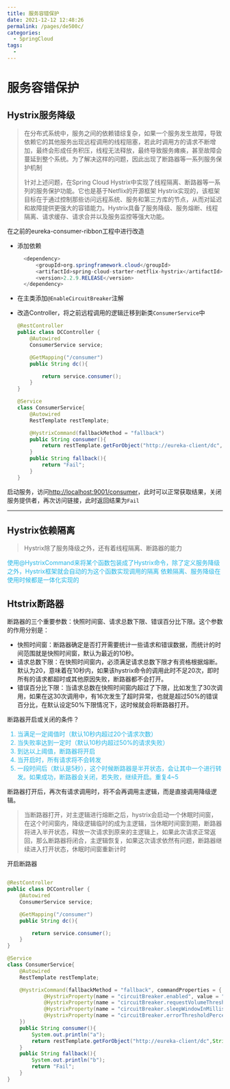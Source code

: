 ```yaml
---
title: 服务容错保护
date: 2021-12-12 12:48:26
permalink: /pages/de500c/
categories:
  - SpringCloud
tags:
  - 
---
```

# 服务容错保护

## Hystrix服务降级

> 在分布式系统中，服务之间的依赖错综复杂，如果一个服务发生故障，导致依赖它的其他服务出现远程调用的线程阻塞，若此时调用方的请求不断增加，最终会形成任务积压，线程无法释放，最终导致服务瘫痪，甚至故障会蔓延到整个系统。为了解决这样的问题，因此出现了断路器等一系列服务保护机制
> 
>针对上述问题，在Spring Cloud Hystrix中实现了线程隔离、断路器等一系列的服务保护功能。它也是基于Netflix的开源框架 Hystrix实现的，该框架目标在于通过控制那些访问远程系统、服务和第三方库的节点，从而对延迟和故障提供更强大的容错能力。Hystrix具备了服务降级、服务熔断、线程隔离、请求缓存、请求合并以及服务监控等强大功能。

在之前的eureka-consumer-ribbon工程中进行改造

* 添加依赖

  ``` Java
    <dependency>
        <groupId>org.springframework.cloud</groupId>
        <artifactId>spring-cloud-starter-netflix-hystrix</artifactId>
        <version>2.2.9.RELEASE</version>
    </dependency>
  ```

* 在主类添加`@EnableCircuitBreaker`注解
* 改造Controller，将之前远程调用的逻辑迁移到新类`ConsumerService`中

    ``` Java
    @RestController
    public class DCController {
        @Autowired
        ConsumerService service;

        @GetMapping("/consumer")
        public String dc(){

            return service.consumer();
        }
    }

    @Service
    class ConsumerService{
        @Autowired
        RestTemplate restTemplate;

        @HystrixCommand(fallbackMethod = "fallback")
        public String consumer(){
            return restTemplate.getForObject("http://eureka-client/dc",String.class);
        }
        public String fallback(){
            return "Fail";
        }
    }
    ```
    
启动服务，访问<http://localhost:9001/consumer>，此时可以正常获取结果，关闭服务提供者，再次访问链接，此时返回结果为`Fail`

***

## Hystrix依赖隔离

> Hystrix除了服务降级之外，还有着线程隔离、断路器的能力

<font color=#22B5E5>使用@HystrixCommand来将某个函数包装成了Hystrix命令，除了定义服务降级之外，Hystrix框架就会自动的为这个函数实现调用的隔离
依赖隔离、服务降级在使用时候都是一体化实现的
</font>

## Htstrix断路器

断路器的三个重要参数：快照时间窗、请求总数下限、错误百分比下限。这个参数的作用分别是：

* 快照时间窗：断路器确定是否打开需要统计一些请求和错误数据，而统计的时间范围就是快照时间窗，默认为最近的10秒。
* 请求总数下限：在快照时间窗内，必须满足请求总数下限才有资格根据熔断。默认为20，意味着在10秒内，如果该hystrix命令的调用此时不足20次，即时所有的请求都超时或其他原因失败，断路器都不会打开。
* 错误百分比下限：当请求总数在快照时间窗内超过了下限，比如发生了30次调用，如果在这30次调用中，有16次发生了超时异常，也就是超过50%的错误百分比，在默认设定50%下限情况下，这时候就会将断路器打开。

断路器开启或关闭的条件？
<font color=#23B5E5>

1. 当满足一定阈值时（默认10秒内超过20个请求次数）
2. 当失败率达到一定时（默认10秒内超过50%的请求失败）
3. 到达以上阈值，断路器将开启
4. 当开启时，所有请求将不会转发
5. 一段时间后（默认是5秒），这个时候断路器是半开状态，会让其中一个进行转发。如果成功，断路器会关闭，若失败，继续开启。重复4~5

</font>

断路器打开后，再次有请求调用时，将不会再调用主逻辑，而是直接调用降级逻辑。

> 当断路器打开，对主逻辑进行熔断之后，hystrix会启动一个休眠时间窗，在这个时间窗内，降级逻辑临时的成为主逻辑，当休眠时间窗到期，断路器将进入半开状态，释放一次请求到原来的主逻辑上，如果此次请求正常返回，那么断路器将闭合，主逻辑恢复，如果这次请求依然有问题，断路器继续进入打开状态，休眠时间窗重新计时

开启断路器

``` Java

@RestController
public class DCController {
    @Autowired
    ConsumerService service;

    @GetMapping("/consumer")
    public String dc(){

        return service.consumer();
    }
}

@Service
class ConsumerService{
    @Autowired
    RestTemplate restTemplate;

    @HystrixCommand(fallbackMethod = "fallback", commandProperties = {
            @HystrixProperty(name = "circuitBreaker.enabled", value = "true"),
            @HystrixProperty(name = "circuitBreaker.requestVolumeThreshold", value = "5"),
            @HystrixProperty(name = "circuitBreaker.sleepWindowInMilliseconds", value = "100000"),
            @HystrixProperty(name = "circuitBreaker.errorThresholdPercentage", value = "60")
    })
    public String consumer(){
        System.out.println("a");
        return restTemplate.getForObject("http://eureka-client/dc",String.class);
    }
    public String fallback(){
        System.out.println("b");
        return "Fail";
    }
}
```
